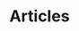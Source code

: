 ---
Author: Manish Sahani
title: "Articles"
description: >
    Many nights of potential productive work programmers have lost by procrastinating on properly managing their dotfiles. This article discusses an elegant way to manage and share dotfiles across machines using a single git repository.
---